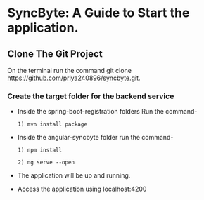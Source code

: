 # SyncByte: A Guide to Start the application.

## Clone The Git Project 

On the terminal run the command git clone https://github.com/priya240896/syncbyte.git.

### Create the target folder for the backend service

* Inside the spring-boot-registration folders Run the command-

      1) mvn install package

* Inside the angular-syncbyte folder run the command-

      1) npm install

      2) ng serve --open

* The application will be up and running.

* Access the application using localhost:4200
